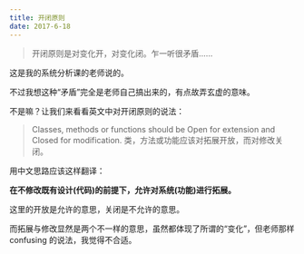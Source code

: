 ```yaml
---
title: 开闭原则
date: 2017-6-18
---
```


> 开闭原则是对变化开，对变化闭。乍一听很矛盾……

这是我的系统分析课的老师说的。

不过我想这种“矛盾”完全是老师自己搞出来的，有点故弄玄虚的意味。

不是嘛？让我们来看看英文中对开闭原则的说法：

> Classes, methods or functions should be Open for extension and Closed for modification.
> 类，方法或功能应该对拓展开放，而对修改关闭。

用中文思路应该这样翻译：

**在不修改既有设计(代码)的前提下，允许对系统(功能)进行拓展。**

这里的开放是允许的意思，关闭是不允许的意思。

而拓展与修改显然是两个不一样的意思，虽然都体现了所谓的“变化”，但老师那样 confusing 的说法，我觉得不合适。
